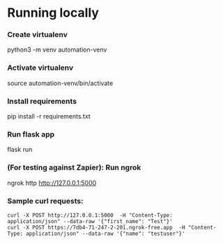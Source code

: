 
# Running locally
### Create virtualenv
python3 -m venv automation-venv

### Activate virtualenv
source automation-venv/bin/activate

### Install requirements
pip install -r requirements.txt 

### Run flask app 
flask run

### (For testing against Zapier): Run ngrok
ngrok http http://127.0.0.1:5000

### Sample curl requests:

````
curl -X POST http://127.0.0.1:5000  -H "Content-Type: application/json" --data-raw '{"first_name": "Test"}'
curl -X POST https://7db4-71-247-2-201.ngrok-free.app  -H "Content-Type: application/json" --data-raw '{"name": "testuser"}'
````